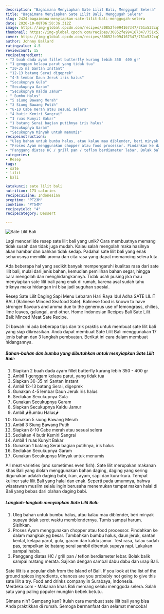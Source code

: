 ```yaml
---
description: "Bagaimana Menyiapkan Sate Lilit Bali, Menggugah Selera"
title: "Bagaimana Menyiapkan Sate Lilit Bali, Menggugah Selera"
slug: 2424-bagaimana-menyiapkan-sate-lilit-bali-menggugah-selera
date: 2020-10-08T06:50:36.312Z
image: https://img-global.cpcdn.com/recipes/30852fe994167347/751x532cq70/sate-lilit-bali-foto-resep-utama.jpg
thumbnail: https://img-global.cpcdn.com/recipes/30852fe994167347/751x532cq70/sate-lilit-bali-foto-resep-utama.jpg
cover: https://img-global.cpcdn.com/recipes/30852fe994167347/751x532cq70/sate-lilit-bali-foto-resep-utama.jpg
author: Johnny Ballard
ratingvalue: 4.5
reviewcount: 15
recipeingredient:
- "2 buah dada ayam fillet butterfly kurang lebih 350  400 gr"
- "1 genggam kelapa parut yang tidak tua"
- "30-35 ml Santan Instant"
- "12-13 batang Serai digeprek"
- "4-5 lembar Daun Jeruk iris halus"
- "Secukupnya Gula"
- "Secukupnya Garam"
- "Secukupnya Kaldu Jamur"
- " Bumbu Halus"
- "5 siung Bawang Merah"
- "3 Siung Bawang Putih"
- "8-10 Cabe merah atau sesuai selera"
- "4 butir Kemiri Sangrai"
- "1 ruas Kunyit Bakar"
- "1 batang Serai bagian putihnya iris halus"
- "Secukupnya Garam"
- "Secukupnya Minyak untuk menumis"
recipeinstructions:
- "Uleg bahan untuk bumbu halus, atau kalau mau diblender, beri minyak supaya tidak seret waktu memblendernya. Tumis sampai harum. Sisihkan."
- "Proses Ayam menggunakan chopper atau food processor. Pindahkan ke dalam mangkuk yg besar. Tambahkan bumbu halus, daun jeruk, santan kental, kelapa parut, gula, garam dan kaldu jamur. Test rasa, kalau sudah pas, tempelkan ke batang serai sambil dibentuk supaya rapi. Lakukan sampai habis."
- "Panggang diatas HC / grill pan / teflon berdiameter lebar. Bolak balik sampai matang merata. Sajikan dengan sambal dabu dabu dan urap Bali."
categories:
- Resep
tags:
- sate
- lilit
- bali

katakunci: sate lilit bali 
nutrition: 173 calories
recipecuisine: Indonesian
preptime: "PT23M"
cooktime: "PT54M"
recipeyield: "4"
recipecategory: Dessert

---
```



![Sate Lilit Bali](https://img-global.cpcdn.com/recipes/30852fe994167347/751x532cq70/sate-lilit-bali-foto-resep-utama.jpg)

Lagi mencari ide resep sate lilit bali yang unik? Cara membuatnya memang tidak susah dan tidak juga mudah. Kalau salah mengolah maka hasilnya akan hambar dan bahkan tidak sedap. Padahal sate lilit bali yang enak seharusnya memiliki aroma dan cita rasa yang dapat memancing selera kita.

Ada beberapa hal yang sedikit banyak mempengaruhi kualitas rasa dari sate lilit bali, mulai dari jenis bahan, kemudian pemilihan bahan segar, hingga cara mengolah dan menghidangkannya. Tidak usah pusing jika mau menyiapkan sate lilit bali yang enak di rumah, karena asal sudah tahu triknya maka hidangan ini bisa jadi suguhan spesial.

Resep Sate Lilit Daging Sapi Menu Lebaran Hari Raya Idul Adha SATE LILIT BALI (Balinese Minced Seafood Sate). Balinese food is known to have stronger flavours and aroma due to the generous use of lemongrass, chilies, lime leaves, galangal, and other. Home Indonesian Recipes Bali Sate Lilit Bali: Minced Meat Sate Recipe.


Di bawah ini ada beberapa tips dan trik praktis untuk membuat sate lilit bali yang siap dikreasikan. Anda dapat membuat Sate Lilit Bali menggunakan 17 jenis bahan dan 3 langkah pembuatan. Berikut ini cara dalam membuat hidangannya.

<!--inarticleads1-->

##### Bahan-bahan dan bumbu yang dibutuhkan untuk menyiapkan Sate Lilit Bali:

1. Siapkan 2 buah dada ayam fillet butterfly kurang lebih 350 - 400 gr
1. Ambil 1 genggam kelapa parut, yang tidak tua
1. Siapkan 30-35 ml Santan Instant
1. Ambil 12-13 batang Serai, digeprek
1. Gunakan 4-5 lembar Daun Jeruk iris halus
1. Sediakan Secukupnya Gula
1. Gunakan Secukupnya Garam
1. Siapkan Secukupnya Kaldu Jamur
1. Ambil  🌶️Bumbu Halus🌶️
1. Gunakan 5 siung Bawang Merah
1. Ambil 3 Siung Bawang Putih
1. Siapkan 8-10 Cabe merah atau sesuai selera
1. Sediakan 4 butir Kemiri Sangrai
1. Ambil 1 ruas Kunyit Bakar
1. Gunakan 1 batang Serai bagian putihnya, iris halus
1. Sediakan Secukupnya Garam
1. Gunakan Secukupnya Minyak untuk menumis


All meat varieties (and sometimes even fish). Sate lilit merupakan makanan khas Bali yang diolah menggunakan bahan daging, daging yang sering digunakan adalah daging babi, ikan, ayam, sapi dan kura-kura. Tempat kuliner sate lilit Bali yang halal dan enak. Seperti pada umumnya, bahwa wisatawan muslim selalu ingin berusaha menemukan tempat makan halal di Bali yang bebas dari olahan daging babi. 

<!--inarticleads2-->

##### Langkah-langkah menyiapkan Sate Lilit Bali:

1. Uleg bahan untuk bumbu halus, atau kalau mau diblender, beri minyak supaya tidak seret waktu memblendernya. Tumis sampai harum. Sisihkan.
1. Proses Ayam menggunakan chopper atau food processor. Pindahkan ke dalam mangkuk yg besar. Tambahkan bumbu halus, daun jeruk, santan kental, kelapa parut, gula, garam dan kaldu jamur. Test rasa, kalau sudah pas, tempelkan ke batang serai sambil dibentuk supaya rapi. Lakukan sampai habis.
1. Panggang diatas HC / grill pan / teflon berdiameter lebar. Bolak balik sampai matang merata. Sajikan dengan sambal dabu dabu dan urap Bali.


Sate lilit is a popular dish from the Island of Bali. If you look at the list of the ground spices ingredients, chances are you probably not going to give this sate lilit a try. Food and drinks company in Surabaya, Indonesia. Merdeka.com - Makanan khas Bali memang selalu menggoda selera. Salah satu yang paling populer mungkin bebek betutu. 

Gimana nih? Gampang kan? Itulah cara membuat sate lilit bali yang bisa Anda praktikkan di rumah. Semoga bermanfaat dan selamat mencoba!
